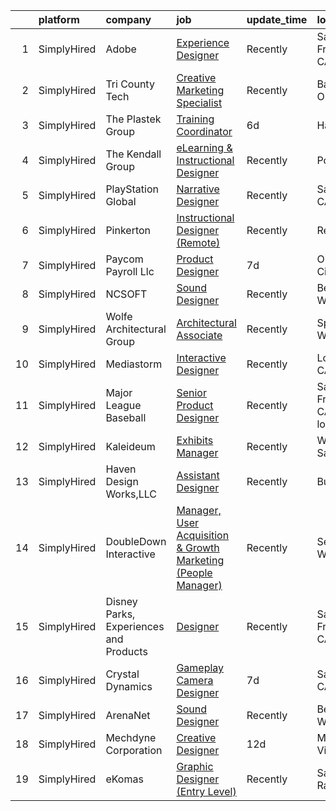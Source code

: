 

|    | platform    | company                                | job                                                                                                                                                                            | update_time   | location                       |
|---:|:------------|:---------------------------------------|:-------------------------------------------------------------------------------------------------------------------------------------------------------------------------------|:--------------|:-------------------------------|
|  1 | SimplyHired | Adobe                                  | [Experience Designer](https://www.simplyhired.com/job/C1IYer3Ki3_uUAOFdRR3WtCWSepaOP4UJ6AHLwBNJjvdi8AbjOdWaw?q=interactive+designer)                                           | Recently      | San Francisco, CA              |
|  2 | SimplyHired | Tri County Tech                        | [Creative Marketing Specialist](https://www.simplyhired.com/job/5nl9TQL-zSfZyO2yCxvZYkpsIA-Se4p8yZDsY3-DIkWY-AFWVtTO5g?q=interactive+designer)                                 | Recently      | Bartlesville, OK               |
|  3 | SimplyHired | The Plastek Group                      | [Training Coordinator](https://www.simplyhired.com/job/oQ8ofUCxov3uxViOm4Z_2ke6_F1duK_sSIAIYHy4UuoY2I0HKd3CDA?q=interactive+designer)                                          | 6d            | Hamlet, NC                     |
|  4 | SimplyHired | The Kendall Group                      | [eLearning & Instructional Designer](https://www.simplyhired.com/job/2NM2kw6k-dMagOfxBA_3ru3_NbnDeGLr1voDR5giQjNQ_7mb2iEhGg?q=interactive+designer)                            | Recently      | Portage, MI                    |
|  5 | SimplyHired | PlayStation Global                     | [Narrative Designer](https://www.simplyhired.com/job/nk5HLXTULmA18g3HpO654by6P9Hiapcqnt1763yBKfm3iQJyxAmnMw?q=interactive+designer)                                            | Recently      | San Diego, CA                  |
|  6 | SimplyHired | Pinkerton                              | [Instructional Designer (Remote)](https://www.simplyhired.com/job/B0BSVgbu4fAfpj1I9ub6Tm-gxRtVbCw05auPgIVKiynrywe3bbQm3g?q=interactive+designer)                               | Recently      | Remote                         |
|  7 | SimplyHired | Paycom Payroll Llc                     | [Product Designer](https://www.simplyhired.com/job/A6AlD_eP1O0yoZMR_iSN_u3lVojaLXugfUyLaSPZa12yFqsWczWSIQ?q=interactive+designer)                                              | 7d            | Oklahoma City, OK              |
|  8 | SimplyHired | NCSOFT                                 | [Sound Designer](https://www.simplyhired.com/job/8gOhgL9xmTsycUwhWW3xiOI_irQyeWtd1QCiEmQt4XrR1wyGUEIg_w?q=interactive+designer)                                                | Recently      | Bellevue, WA                   |
|  9 | SimplyHired | Wolfe Architectural Group              | [Architectural Associate](https://www.simplyhired.com/job/H13gEka9RJVDtlZ39-1dUF2W9CCPlI0-66rVDAzQuX8eJFKtnUIRFA?q=interactive+designer)                                       | Recently      | Spokane, WA                    |
| 10 | SimplyHired | Mediastorm                             | [Interactive Designer](https://www.simplyhired.com/job/W-HBLVIngZbFZyvxEllgsapIGhgpD8gUwkWGKoG-nraEYCkIeV5STw?q=interactive+designer)                                          | Recently      | Los Gatos, CA                  |
| 11 | SimplyHired | Major League Baseball                  | [Senior Product Designer](https://www.simplyhired.com/job/rlAtBlswBS4xrd003xWZ40TXS_Eqx-aA5jcpD5KTlhfESqgCVNeCsQ?q=interactive+designer)                                       | Recently      | San Francisco, CA +2 locations |
| 12 | SimplyHired | Kaleideum                              | [Exhibits Manager](https://www.simplyhired.com/job/pw0yhUlanJb8M4XxiqqlDtycnjCEDCZcQDN4M5uSAgcbmI9zxoB5hQ?q=interactive+designer)                                              | Recently      | Winston-Salem, NC              |
| 13 | SimplyHired | Haven Design Works,LLC                 | [Assistant Designer](https://www.simplyhired.com/job/e0fJc2q0ghs9mZsGzLVmX43HBJIw1EROA9lZUx2l0OKc5oKdwmwJXw?q=interactive+designer)                                            | Recently      | Buford, GA                     |
| 14 | SimplyHired | DoubleDown Interactive                 | [Manager, User Acquisition & Growth Marketing (People Manager)](https://www.simplyhired.com/job/TUh-VZQihmeuDCXlK5KBBcHFx0OPVCi-Z3RrknRYLhNSZVsCpUJXcw?q=interactive+designer) | Recently      | Seattle, WA                    |
| 15 | SimplyHired | Disney Parks, Experiences and Products | [Designer](https://www.simplyhired.com/job/WhlI28szHC7BBtg9dSYJ6ZrvyArTnsUsn4roDp54CZeIsCclg5hK5g?q=interactive+designer)                                                      | Recently      | San Francisco, CA              |
| 16 | SimplyHired | Crystal Dynamics                       | [Gameplay Camera Designer](https://www.simplyhired.com/job/R1RJPKFvwyOwpFXz9WgRTV-HlCnbCFVajbwX5xvSa59q13KQbwpSnA?q=interactive+designer)                                      | 7d            | San Mateo, CA                  |
| 17 | SimplyHired | ArenaNet                               | [Sound Designer](https://www.simplyhired.com/job/rThG5IY9IzWMAoan9hcJnI7UxDCG6Ihg__kK3_DSy7e3u3DOyW-XHQ?q=interactive+designer)                                                | Recently      | Bellevue, WA                   |
| 18 | SimplyHired | Mechdyne Corporation                   | [Creative Designer](https://www.simplyhired.com/job/HKzR446WGBxxuziY0A-4VebDJMkE-z_3eJ-1brM7puy33QnuREtZdw?q=interactive+designer)                                             | 12d           | Mountain View, CA              |
| 19 | SimplyHired | eKomas                                 | [Graphic Designer (Entry Level)](https://www.simplyhired.com/job/lPRvduE3BteF_xxYFx7C4OVyUwqzraSSLOz72GBPQGO3qCe2571ysw?q=interactive+designer)                                | Recently      | San Ramon, CA                  |